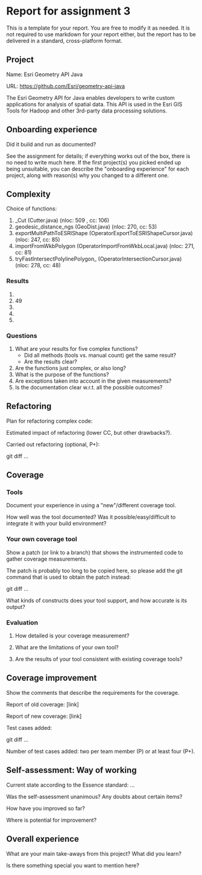 # Report for assignment 3

This is a template for your report. You are free to modify it as needed.
It is not required to use markdown for your report either, but the report
has to be delivered in a standard, cross-platform format.

## Project

Name: Esri Geometry API Java

URL: https://github.com/Esri/geometry-api-java

The Esri Geometry API for Java enables developers to write custom applications for analysis of spatial data. This API is used in the Esri GIS Tools for Hadoop and other 3rd-party data processing solutions.

## Onboarding experience

Did it build and run as documented?
    
See the assignment for details; if everything works out of the box,
there is no need to write much here. If the first project(s) you picked
ended up being unsuitable, you can describe the "onboarding experience"
for each project, along with reason(s) why you changed to a different one.


## Complexity

Choice of functions:

1. _Cut (Cutter.java) (nloc: 509 , cc: 106)
2. geodesic_distance_ngs (GeoDist.java) (nloc: 270, cc: 53)
3. exportMultiPathToESRIShape (OperatorExportToESRIShapeCursor.java) (nloc: 247, cc: 85)
4. importFromWkbPolygon (OperatorImportFromWkbLocal.java) (nloc: 271, cc: 81)
5. tryFastIntersectPolylinePolygon_ (OperatorIntersectionCursor.java) (nloc: 278, cc: 48)

### Results

1. 
2. 49
3.
4.
5.

### Questions

1. What are your results for five complex functions?
   * Did all methods (tools vs. manual count) get the same result?
   * Are the results clear?
2. Are the functions just complex, or also long?
3. What is the purpose of the functions?
4. Are exceptions taken into account in the given measurements?
5. Is the documentation clear w.r.t. all the possible outcomes?

## Refactoring

Plan for refactoring complex code:

Estimated impact of refactoring (lower CC, but other drawbacks?).

Carried out refactoring (optional, P+):

git diff ...

## Coverage

### Tools

Document your experience in using a "new"/different coverage tool.

How well was the tool documented? Was it possible/easy/difficult to
integrate it with your build environment?

### Your own coverage tool

Show a patch (or link to a branch) that shows the instrumented code to
gather coverage measurements.

The patch is probably too long to be copied here, so please add
the git command that is used to obtain the patch instead:

git diff ...

What kinds of constructs does your tool support, and how accurate is
its output?

### Evaluation

1. How detailed is your coverage measurement?

2. What are the limitations of your own tool?

3. Are the results of your tool consistent with existing coverage tools?

## Coverage improvement

Show the comments that describe the requirements for the coverage.

Report of old coverage: [link]

Report of new coverage: [link]

Test cases added:

git diff ...

Number of test cases added: two per team member (P) or at least four (P+).

## Self-assessment: Way of working

Current state according to the Essence standard: ...

Was the self-assessment unanimous? Any doubts about certain items?

How have you improved so far?

Where is potential for improvement?

## Overall experience

What are your main take-aways from this project? What did you learn?

Is there something special you want to mention here?
